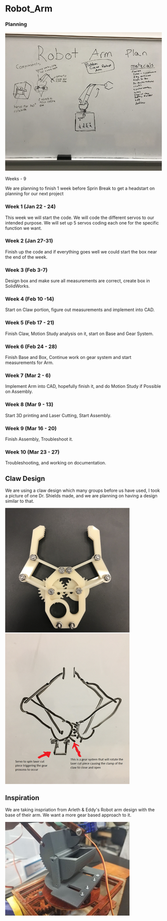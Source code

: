 # Robot_Arm

### Planning
  
 <img src="Media/Robot_Arm_Planning.png" width="750">
 
 Weeks - 9
 
 We are planning to finish 1 week before Sprin Break to get a headstart on planning for our next project
 
 ### Week 1 (Jan 22 - 24)
This week we will start the code. We will code the different servos to our intended purpose. We will set up 5 servos coding each one for the specific function we want.
 
### Week 2 (Jan 27-31)
Finish up the code and if everything goes well we could start the box near the end of the week. 

### Week 3 (Feb 3-7)
Design box and make sure all measurements are correct, create box in SolidWorks.

### Week 4 (Feb 10 -14)
Start on Claw portion, figure out measurements and implement into CAD.

### Week 5 (Feb 17 - 21)
Finish Claw, Motion Study analysis on it, start on Base and Gear System.

### Week 6 (Feb 24 - 28)
Finish Base and Box, Continue work on gear system and start measurements for Arm.

### Week 7 (Mar 2 - 6)
Implement Arm into CAD, hopefully finish it, and do Motion Study if Possible on Assembly.

### Week 8 (Mar 9 - 13)
Start 3D printing and Laser Cutting, Start Assembly.

### Week 9 (Mar 16 - 20)
Finish Assembly, Troubleshoot it.

### Week 10 (Mar 23 - 27)
Troubleshooting, and working on documentation.

## Claw Design

We are using a claw design which many groups before us have used, I took a picture of one Dr. Shields made, and we are planning on having a design similar to that.

<img src="Media/IMG-1135.jpg" width="400">   <img src="Media/ClawImage.png" width="400"> 

## Inspiration

We are taking inspriation from Arleth & Eddy's Robot arm design with the base of their arm. We want a more gear based approach to it.

<img src="Media/Project_Inspiration.jpg" width="400"> 
